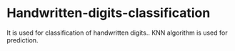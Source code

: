 # Handwritten-digits-classification
 It is used for classification of handwritten digits.. KNN algorithm is used for prediction.
